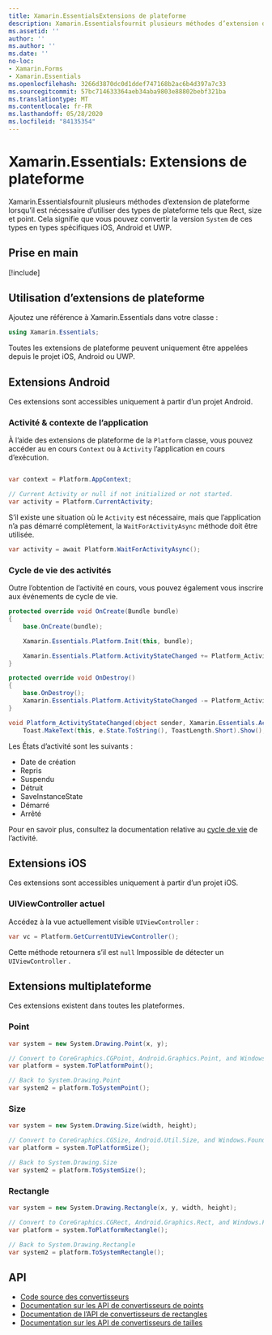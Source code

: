 ```yaml
---
title: Xamarin.EssentialsExtensions de plateforme
description: Xamarin.Essentialsfournit plusieurs méthodes d’extension de plateforme lorsqu’il est nécessaire d’utiliser des types de plateforme tels que Rect, size et point.
ms.assetid: ''
author: ''
ms.author: ''
ms.date: ''
no-loc:
- Xamarin.Forms
- Xamarin.Essentials
ms.openlocfilehash: 3266d3870dc0d1ddef747168b2ac6b4d397a7c33
ms.sourcegitcommit: 57bc714633364aeb34aba9803e88802bebf321ba
ms.translationtype: MT
ms.contentlocale: fr-FR
ms.lasthandoff: 05/28/2020
ms.locfileid: "84135354"
---
```

# <a name="xamarinessentials-platform-extensions"></a>Xamarin.Essentials: Extensions de plateforme

Xamarin.Essentialsfournit plusieurs méthodes d’extension de plateforme lorsqu’il est nécessaire d’utiliser des types de plateforme tels que Rect, size et point. Cela signifie que vous pouvez convertir la version `System` de ces types en types spécifiques iOS, Android et UWP.

## <a name="get-started"></a>Prise en main

[!include[](~/essentials/includes/get-started.md)]

## <a name="using-platform-extensions"></a>Utilisation d’extensions de plateforme

Ajoutez une référence à Xamarin.Essentials dans votre classe :

```csharp
using Xamarin.Essentials;
```

Toutes les extensions de plateforme peuvent uniquement être appelées depuis le projet iOS, Android ou UWP.

## <a name="android-extensions"></a>Extensions Android

Ces extensions sont accessibles uniquement à partir d’un projet Android.

### <a name="application-context--activity"></a>Activité & contexte de l’application

À l’aide des extensions de plateforme de la `Platform` classe, vous pouvez accéder au en cours `Context` ou à `Activity` l’application en cours d’exécution.

```csharp

var context = Platform.AppContext;

// Current Activity or null if not initialized or not started.
var activity = Platform.CurrentActivity;
```

S’il existe une situation où le `Activity` est nécessaire, mais que l’application n’a pas démarré complètement, la `WaitForActivityAsync` méthode doit être utilisée.

```csharp
var activity = await Platform.WaitForActivityAsync();
```

### <a name="activity-lifecycle"></a>Cycle de vie des activités

Outre l’obtention de l’activité en cours, vous pouvez également vous inscrire aux événements de cycle de vie.

```csharp
protected override void OnCreate(Bundle bundle)
{
    base.OnCreate(bundle);

    Xamarin.Essentials.Platform.Init(this, bundle);

    Xamarin.Essentials.Platform.ActivityStateChanged += Platform_ActivityStateChanged;
}

protected override void OnDestroy()
{
    base.OnDestroy();
    Xamarin.Essentials.Platform.ActivityStateChanged -= Platform_ActivityStateChanged;
}

void Platform_ActivityStateChanged(object sender, Xamarin.Essentials.ActivityStateChangedEventArgs e) =>
    Toast.MakeText(this, e.State.ToString(), ToastLength.Short).Show();
```

Les États d’activité sont les suivants :

* Date de création
* Repris
* Suspendu
* Détruit
* SaveInstanceState
* Démarré
* Arrêté

Pour en savoir plus, consultez la documentation relative au [cycle de vie](https://docs.microsoft.com/xamarin/android/app-fundamentals/activity-lifecycle/) de l’activité.

## <a name="ios-extensions"></a>Extensions iOS

Ces extensions sont accessibles uniquement à partir d’un projet iOS.

### <a name="current-uiviewcontroller"></a>UIViewController actuel

Accédez à la vue actuellement visible `UIViewController` :

```csharp
var vc = Platform.GetCurrentUIViewController();
```

Cette méthode retournera s’il est `null` Impossible de détecter un `UIViewController` .

## <a name="cross-platform-extensions"></a>Extensions multiplateforme

Ces extensions existent dans toutes les plateformes.

### <a name="point"></a>Point

```csharp
var system = new System.Drawing.Point(x, y);

// Convert to CoreGraphics.CGPoint, Android.Graphics.Point, and Windows.Foundation.Point
var platform = system.ToPlatformPoint();

// Back to System.Drawing.Point
var system2 = platform.ToSystemPoint();
```

### <a name="size"></a>Size

```csharp
var system = new System.Drawing.Size(width, height);

// Convert to CoreGraphics.CGSize, Android.Util.Size, and Windows.Foundation.Size
var platform = system.ToPlatformSize();

// Back to System.Drawing.Size
var system2 = platform.ToSystemSize();
```

### <a name="rectangle"></a>Rectangle

```csharp
var system = new System.Drawing.Rectangle(x, y, width, height);

// Convert to CoreGraphics.CGRect, Android.Graphics.Rect, and Windows.Foundation.Rect
var platform = system.ToPlatformRectangle();

// Back to System.Drawing.Rectangle
var system2 = platform.ToSystemRectangle();
```

## <a name="api"></a>API

- [Code source des convertisseurs](https://github.com/xamarin/Essentials/tree/master/Xamarin.Essentials/Types/PlatformExtensions)
- [Documentation sur les API de convertisseurs de points](xref:Xamarin.Essentials.PointExtensions)
- [Documentation de l’API de convertisseurs de rectangles](xref:Xamarin.Essentials.RectangleExtensions)
- [Documentation sur les API de convertisseurs de tailles](xref:Xamarin.Essentials.SizeExtensions)

